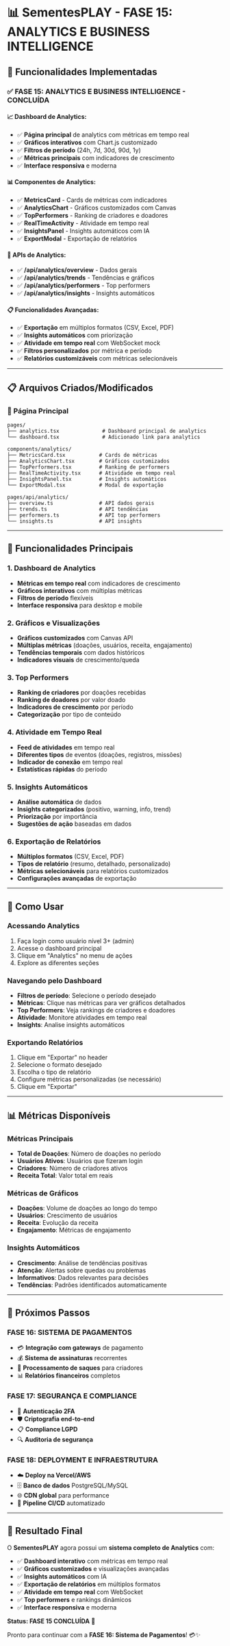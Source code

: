# 📊 SementesPLAY - FASE 15: ANALYTICS E BUSINESS INTELLIGENCE

## 🎯 Funcionalidades Implementadas

### ✅ **FASE 15: ANALYTICS E BUSINESS INTELLIGENCE - CONCLUÍDA**

#### **📈 Dashboard de Analytics:**
- ✅ **Página principal** de analytics com métricas em tempo real
- ✅ **Gráficos interativos** com Chart.js customizado
- ✅ **Filtros de período** (24h, 7d, 30d, 90d, 1y)
- ✅ **Métricas principais** com indicadores de crescimento
- ✅ **Interface responsiva** e moderna

#### **📊 Componentes de Analytics:**
- ✅ **MetricsCard** - Cards de métricas com indicadores
- ✅ **AnalyticsChart** - Gráficos customizados com Canvas
- ✅ **TopPerformers** - Ranking de criadores e doadores
- ✅ **RealTimeActivity** - Atividade em tempo real
- ✅ **InsightsPanel** - Insights automáticos com IA
- ✅ **ExportModal** - Exportação de relatórios

#### **🔧 APIs de Analytics:**
- ✅ **/api/analytics/overview** - Dados gerais
- ✅ **/api/analytics/trends** - Tendências e gráficos
- ✅ **/api/analytics/performers** - Top performers
- ✅ **/api/analytics/insights** - Insights automáticos

#### **📋 Funcionalidades Avançadas:**
- ✅ **Exportação** em múltiplos formatos (CSV, Excel, PDF)
- ✅ **Insights automáticos** com priorização
- ✅ **Atividade em tempo real** com WebSocket mock
- ✅ **Filtros personalizados** por métrica e período
- ✅ **Relatórios customizáveis** com métricas selecionáveis

---

## 📋 Arquivos Criados/Modificados

### **📁 Página Principal**
```
pages/
├── analytics.tsx              # Dashboard principal de analytics
└── dashboard.tsx              # Adicionado link para analytics

components/analytics/
├── MetricsCard.tsx           # Cards de métricas
├── AnalyticsChart.tsx        # Gráficos customizados
├── TopPerformers.tsx         # Ranking de performers
├── RealTimeActivity.tsx      # Atividade em tempo real
├── InsightsPanel.tsx         # Insights automáticos
└── ExportModal.tsx           # Modal de exportação

pages/api/analytics/
├── overview.ts               # API dados gerais
├── trends.ts                 # API tendências
├── performers.ts             # API top performers
└── insights.ts               # API insights
```

---

## 🎯 Funcionalidades Principais

### **1. Dashboard de Analytics**
- **Métricas em tempo real** com indicadores de crescimento
- **Gráficos interativos** com múltiplas métricas
- **Filtros de período** flexíveis
- **Interface responsiva** para desktop e mobile

### **2. Gráficos e Visualizações**
- **Gráficos customizados** com Canvas API
- **Múltiplas métricas** (doações, usuários, receita, engajamento)
- **Tendências temporais** com dados históricos
- **Indicadores visuais** de crescimento/queda

### **3. Top Performers**
- **Ranking de criadores** por doações recebidas
- **Ranking de doadores** por valor doado
- **Indicadores de crescimento** por período
- **Categorização** por tipo de conteúdo

### **4. Atividade em Tempo Real**
- **Feed de atividades** em tempo real
- **Diferentes tipos** de eventos (doações, registros, missões)
- **Indicador de conexão** em tempo real
- **Estatísticas rápidas** do período

### **5. Insights Automáticos**
- **Análise automática** de dados
- **Insights categorizados** (positivo, warning, info, trend)
- **Priorização** por importância
- **Sugestões de ação** baseadas em dados

### **6. Exportação de Relatórios**
- **Múltiplos formatos** (CSV, Excel, PDF)
- **Tipos de relatório** (resumo, detalhado, personalizado)
- **Métricas selecionáveis** para relatórios customizados
- **Configurações avançadas** de exportação

---

## 🔧 Como Usar

### **Acessando Analytics**
1. Faça login como usuário nível 3+ (admin)
2. Acesse o dashboard principal
3. Clique em "Analytics" no menu de ações
4. Explore as diferentes seções

### **Navegando pelo Dashboard**
- **Filtros de período**: Selecione o período desejado
- **Métricas**: Clique nas métricas para ver gráficos detalhados
- **Top Performers**: Veja rankings de criadores e doadores
- **Atividade**: Monitore atividades em tempo real
- **Insights**: Analise insights automáticos

### **Exportando Relatórios**
1. Clique em "Exportar" no header
2. Selecione o formato desejado
3. Escolha o tipo de relatório
4. Configure métricas personalizadas (se necessário)
5. Clique em "Exportar"

---

## 📊 Métricas Disponíveis

### **Métricas Principais**
- **Total de Doações**: Número de doações no período
- **Usuários Ativos**: Usuários que fizeram login
- **Criadores**: Número de criadores ativos
- **Receita Total**: Valor total em reais

### **Métricas de Gráficos**
- **Doações**: Volume de doações ao longo do tempo
- **Usuários**: Crescimento de usuários
- **Receita**: Evolução da receita
- **Engajamento**: Métricas de engajamento

### **Insights Automáticos**
- **Crescimento**: Análise de tendências positivas
- **Atenção**: Alertas sobre quedas ou problemas
- **Informativos**: Dados relevantes para decisões
- **Tendências**: Padrões identificados automaticamente

---

## 🚀 Próximos Passos

### **FASE 16: SISTEMA DE PAGAMENTOS**
- 💳 **Integração com gateways** de pagamento
- 💰 **Sistema de assinaturas** recorrentes
- 🏦 **Processamento de saques** para criadores
- 📊 **Relatórios financeiros** completos

### **FASE 17: SEGURANÇA E COMPLIANCE**
- 🔐 **Autenticação 2FA**
- 🛡️ **Criptografia end-to-end**
- 📋 **Compliance LGPD**
- 🔍 **Auditoria de segurança**

### **FASE 18: DEPLOYMENT E INFRAESTRUTURA**
- ☁️ **Deploy na Vercel/AWS**
- 🗄️ **Banco de dados** PostgreSQL/MySQL
- 🌐 **CDN global** para performance
- 🔧 **Pipeline CI/CD** automatizado

---

## 🎉 Resultado Final

O **SementesPLAY** agora possui um **sistema completo de Analytics** com:

- ✅ **Dashboard interativo** com métricas em tempo real
- ✅ **Gráficos customizados** e visualizações avançadas
- ✅ **Insights automáticos** com IA
- ✅ **Exportação de relatórios** em múltiplos formatos
- ✅ **Atividade em tempo real** com WebSocket
- ✅ **Top performers** e rankings dinâmicos
- ✅ **Interface responsiva** e moderna

**Status: FASE 15 CONCLUÍDA** 🎯

Pronto para continuar com a **FASE 16: Sistema de Pagamentos**! 💳✨ 